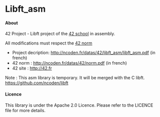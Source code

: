 Libft_asm
=====

#### About
42 Project - Libft project of the [42 school](http://42.fr) in assembly.

All modifications must respect the [42 norm](http://ncoden.fr/datas/42/norm.pdf)
* Project decription: http://ncoden.fr/datas/42/libft_asm/libft_asm.pdf (in french)
* 42 norm : http://ncoden.fr/datas/42/norm.pdf (in french)
* 42 site : http://42.fr

Note : This asm library is temporary. It will be merged with the C libft.
https://github.com/ncoden/libft

#### Licence
This library is under the Apache 2.0 Licence.
Please refer to the LICENCE file for more details.
